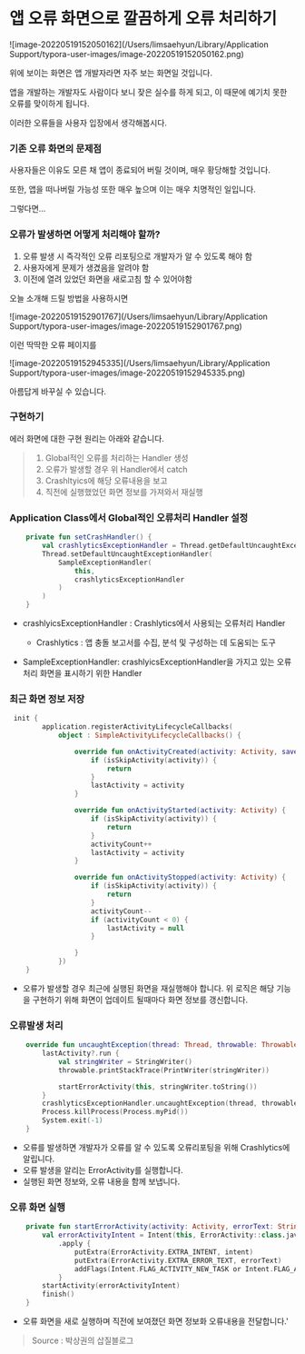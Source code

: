 # 앱 오류 화면으로 깔끔하게 오류 처리하기


![image-20220519152050162](/Users/limsaehyun/Library/Application Support/typora-user-images/image-20220519152050162.png)



위에 보이는 화면은 앱 개발자라면 자주 보는 화면일 것입니다.



앱을 개발하는 개발자도 사람이다 보니 잦은 실수를 하게 되고, 이 때문에 예기치 못한 오류를 맞이하게 됩니다.

이러한 오류들을 사용자 입장에서 생각해봅시다.



### 기존 오류 화면의 문제점

사용자들은 이유도 모른 채 앱이 종료되어 버릴 것이며, 매우 황당해할 것입니다.

또한, 앱을 떠나버릴 가능성 또한 매우 높으며 이는 매우 치명적인 일입니다.



그렇다면...



### 오류가 발생하면 어떻게 처리해야 할까?

1. 오류 발생 시 즉각적인 오류 리포팅으로 개발자가 알 수 있도록 해야 함
2. 사용자에게 문제가 생겼음을 알려야 함
3. 이전에 열려 있었던 화면을 새로고침 할 수 있어야함



오늘 소개해 드릴 방법을 사용하시면

![image-20220519152901767](/Users/limsaehyun/Library/Application Support/typora-user-images/image-20220519152901767.png)

이런 딱딱한 오류 페이지를

![image-20220519152945335](/Users/limsaehyun/Library/Application Support/typora-user-images/image-20220519152945335.png)

아름답게 바꾸실 수 있습니다.



### 구현하기

에러 화면에 대한 구현 원리는 아래와 같습니다.

> 1. Global적인 오류를 처리하는 Handler 생성
> 2. 오류가 발생할 경우 위 Handler에서 catch
> 3. Crashltyics에 해당 오류내용을 보고
> 4. 직전에 실행했었던 화면 정보를 가져와서 재실행



### Application Class에서 Global적인 오류처리 Handler 설정

```kotlin
    private fun setCrashHandler() {
        val crashlyticsExceptionHandler = Thread.getDefaultUncaughtExceptionHandler() ?: return
        Thread.setDefaultUncaughtExceptionHandler(
            SampleExceptionHandler(
                this,
                crashlyticsExceptionHandler
            )
        )
    }
```



* crashlyicsExceptionHandler : Crashlytics에서 사용되는 오류처리 Handler
  * Crashlytics : 앱 충돌 보고서를 수집, 분석 및 구성하는 데 도움되는 도구

* SampleExceptionHandler: crashlyicsExceptionHandler을 가지고 있는 오류처리 화면을 표시하기 위한 Handler



### 최근 화면 정보 저장

```kotlin
 init {
        application.registerActivityLifecycleCallbacks(
            object : SimpleActivityLifecycleCallbacks() {

                override fun onActivityCreated(activity: Activity, savedInstanceState: Bundle?) {
                    if (isSkipActivity(activity)) {
                        return
                    }
                    lastActivity = activity
                }

                override fun onActivityStarted(activity: Activity) {
                    if (isSkipActivity(activity)) {
                        return
                    }
                    activityCount++
                    lastActivity = activity
                }

                override fun onActivityStopped(activity: Activity) {
                    if (isSkipActivity(activity)) {
                        return
                    }
                    activityCount--
                    if (activityCount < 0) {
                        lastActivity = null
                    }

                }
            })
    }
```

* 오류가 발생할 경우 최근에 실행된 화면을 재실행해야 합니다. 위 로직은 해당 기능을 구현하기 위해 화면이 업데이트 될때마다 화면 정보를 갱신합니다.



### 오류발생 처리

```kotlin
    override fun uncaughtException(thread: Thread, throwable: Throwable) {
        lastActivity?.run {
            val stringWriter = StringWriter()
            throwable.printStackTrace(PrintWriter(stringWriter))

            startErrorActivity(this, stringWriter.toString())
        }
        crashlyticsExceptionHandler.uncaughtException(thread, throwable)
        Process.killProcess(Process.myPid())
        System.exit(-1)
    }
```

* 오류를 발생하면 개발자가 오류를 알 수 있도록 오류리포팅을 위해 Crashlytics에 알립니다.
* 오류 발생을 알리는 ErrorActivity를 실행합니다.
* 실행된 화면 정보와, 오류 내용을 함께 보냅니다.



### 오류 화면 실행

```kotlin
    private fun startErrorActivity(activity: Activity, errorText: String) = activity.run {
        val errorActivityIntent = Intent(this, ErrorActivity::class.java)
            .apply {
                putExtra(ErrorActivity.EXTRA_INTENT, intent)
                putExtra(ErrorActivity.EXTRA_ERROR_TEXT, errorText)
                addFlags(Intent.FLAG_ACTIVITY_NEW_TASK or Intent.FLAG_ACTIVITY_CLEAR_TASK)
            }
        startActivity(errorActivityIntent)
        finish()
    }
```

* 오류 화면을 새로 실행하며 직전에 보여졌던 화면 정보화 오류내용을 전달합니다.'



> Source : 박상권의 삽질블로그
